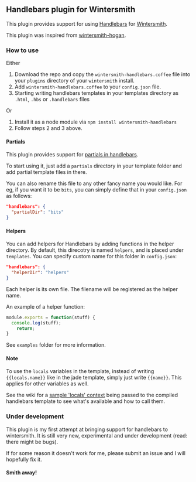 ## Handlebars plugin for Wintersmith
This plugin provides support for using [Handlebars](http://handlebarsjs.com) for [Wintersmith](http://wintersmith.io).

This plugin was inspired from [wintersmith-hogan](https://github.com/sfrdmn/wintersmith-hogan).

### How to use
Either

1. Download the repo and copy the `wintersmith-handlebars.coffee` file into your `plugins` directory of your `wintersmith` install.
2. Add `wintersmith-handlebars.coffee` to your `config.json` file.
3. Starting writing handlebars templates in your templates directory as `.html`, `.hbs` or `.handlebars` files

Or

1. Install it as a node module via `npm install wintersmith-handlebars`
2. Follow steps 2 and 3 above.

#### Partials
This plugin provides support for [partials in handlebars](https://github.com/wycats/handlebars.js/#partials).

To start using it, just add a `partials` directory in your template folder and add partial template files in there.

You can also rename this file to any other fancy name you would like. For eg, if you want it to be `bits`, you can simply define that in your `config.json` as follows:

```json
"handlebars": {
  "partialDir": "bits"
}
```
#### Helpers
You can add helpers for Handlebars by adding functions in the helper directory. By default, this direcotry is named `helpers`, and is placed under `templates`. You can specify custom name for this folder in `config.json`:
```json
"handlebars": {
  "helperDir": "helpers"
}
```

Each helper is its own file. The filename will be registered as the helper name.

An example of a helper function:
```js
module.exports = function(stuff) {
  console.log(stuff);
    return;
}
```
See `examples` folder for more information.

#### Note
To use the `locals` variables in the template, instead of writing `{{locals.name}}` like in the jade template, simply just write `{{name}}`. This applies for other variables as well.

See the wiki for a [sample 'locals' context](https://github.com/tnguyen14/wintersmith-handlebars/wiki/Sample-locals-variables) being passed to the compiled handlebars template to see what's available and how to call them.

### Under development
This plugin is my first attempt at bringing support for handlebars to wintersmith. It is still very new, experimental and under development (read: there might be bugs).

If for some reason it doesn't work for me, please submit an issue and I will hopefully fix it.

#### Smith away!
